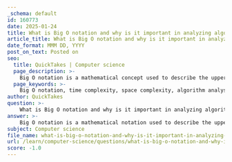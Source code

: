 ```yaml
---
_schema: default
id: 160773
date: 2025-01-24
title: What is Big O notation and why is it important in analyzing algorithms?
article_title: What is Big O notation and why is it important in analyzing algorithms?
date_format: MMM DD, YYYY
post_on_text: Posted on
seo:
  title: QuickTakes | Computer science
  page_description: >-
    Big O notation is a mathematical concept used to describe the upper bound time or space complexity of algorithms, crucial for comparing performance, scalability, and resource management in computer science.
  page_keywords: >-
    Big O notation, time complexity, space complexity, algorithm analysis, performance comparison, scalability, worst-case analysis, decision making, resource management, computational resources, O(1), O(log n), O(n), O(n log n), O(n^2), O(2^n)
author: QuickTakes
question: >-
    What is Big O notation and why is it important in analyzing algorithms?
answer: >-
    Big O notation is a mathematical notation used to describe the upper bound of the time complexity or space complexity of an algorithm. It provides a way to express how the runtime or memory requirements of an algorithm grow relative to the size of the input data. This is particularly important for analyzing algorithms because it allows developers and computer scientists to predict the performance of an algorithm as the input size increases, especially in the worst-case scenario.\n\n### Importance of Big O Notation:\n\n1. **Performance Comparison**: Big O notation enables the comparison of the efficiency of different algorithms. By expressing the time or space complexity in a standardized way, it becomes easier to determine which algorithm is more efficient for a given problem.\n\n2. **Scalability**: Understanding the growth rate of an algorithm's execution time or space requirements helps in assessing how well an algorithm will perform as the input size increases. This is crucial for applications that may handle large datasets.\n\n3. **Worst-case Analysis**: Big O notation provides a pessimistic view of an algorithm's performance, focusing on the worst-case scenario. This is important for ensuring that an algorithm will perform adequately even under the most challenging conditions.\n\n4. **Informed Decision Making**: By quantifying algorithmic performance, Big O notation aids in making informed decisions about which algorithm to use in a particular situation, based on the expected input size and resource constraints.\n\n5. **Resource Management**: Since every algorithm consumes computational resources, understanding its time and space complexity allows for better resource management and optimization in software development.\n\n### Common Big O Notations:\n\n- **O(1)**: Constant time complexity, where the execution time does not change with the size of the input.\n- **O(log n)**: Logarithmic time complexity, where the execution time grows logarithmically as the input size increases.\n- **O(n)**: Linear time complexity, where the execution time grows linearly with the input size.\n- **O(n log n)**: Linearithmic time complexity, common in efficient sorting algorithms.\n- **O(n^2)**: Quadratic time complexity, where the execution time grows quadratically with the input size, often seen in algorithms with nested loops.\n- **O(2^n)**: Exponential time complexity, where the execution time doubles with each additional element in the input, typically seen in recursive algorithms.\n\nIn summary, Big O notation is a fundamental concept in computer science that plays a critical role in algorithm analysis, helping to ensure that algorithms are efficient and scalable for practical applications.
subject: Computer science
file_name: what-is-big-o-notation-and-why-is-it-important-in-analyzing-algorithms.md
url: /learn/computer-science/questions/what-is-big-o-notation-and-why-is-it-important-in-analyzing-algorithms
score: -1.0
---
```


&nbsp;